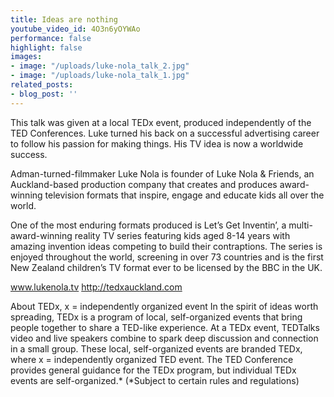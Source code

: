```yaml
---
title: Ideas are nothing
youtube_video_id: 4O3n6yOYWAo
performance: false
highlight: false
images:
- image: "/uploads/luke-nola_talk_2.jpg"
- image: "/uploads/luke-nola_talk_1.jpg"
related_posts:
- blog_post: ''
---
```


This talk was given at a local TEDx event, produced independently of the TED Conferences. Luke turned his back on a successful advertising career to follow his passion for making things. His TV idea is now a worldwide success.

Adman-turned-filmmaker Luke Nola is founder of Luke Nola & Friends, an Auckland-based production company that creates and produces award-winning television formats that inspire, engage and educate kids all over the world.

One of the most enduring formats produced is Let’s Get Inventin’, a multi-award-winning reality TV series featuring kids aged 8-14 years with amazing invention ideas competing to build their contraptions.  The series is enjoyed throughout the world, screening in over 73 countries and is the first New Zealand children’s TV format ever to be licensed by the BBC in the UK.

www.lukenola.tv
http://tedxauckland.com

About TEDx, x = independently organized event In the spirit of ideas worth spreading, TEDx is a program of local, self-organized events that bring people together to share a TED-like experience. At a TEDx event, TEDTalks video and live speakers combine to spark deep discussion and connection in a small group. These local, self-organized events are branded TEDx, where x = independently organized TED event. The TED Conference provides general guidance for the TEDx program, but individual TEDx events are self-organized.* (*Subject to certain rules and regulations)
